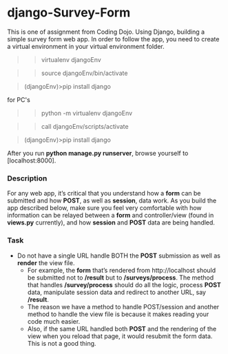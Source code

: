 # django-Survey-Form

This is one of assignment from Coding Dojo. Using Django, building a simple survey form web app. In order to follow the app, you need to create a virtual environment in your virtual environment folder.
> > virtualenv djangoEnv

> > source djangoEnv/bin/activate

> (djangoEnv)>pip install django

for PC's
> > python -m virtualenv djangoEnv

> > call djangoEnv/scripts/activate

> (djangoEnv)>pip install django

After you run **python manage.py runserver**, browse yourself to [localhost:8000].


### Description

For any web app, it’s critical that you understand how a **form** can be submitted and how **POST**, as well as **session**, data work. As you build the app described below, make sure you feel very comfortable with how information can be relayed between a **form** and controller/view (found in **views.py** currently), and how **session** and **POST** data are being handled.

### Task
- Do not have a single URL handle BOTH the **POST** submission as well as **render** the view file.
  - For example, the **form** that’s rendered from http://localhost should be submitted not to **/result** but to **/surveys/process**. The method that handles **/survey/process** should do all the logic, process **POST** data, manipulate session data and redirect to another URL, say **/result**.
  - The reason we have a method to handle POST/session and another method to handle the view file is because it makes reading your code much easier.
  - Also, if the same URL handled both **POST** and the rendering of the view when you reload that page, it would resubmit the form data. This is not a good thing.

